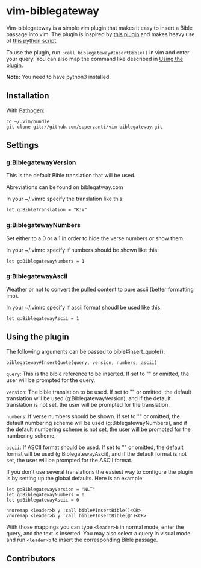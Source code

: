 vim-biblegateway
================

Vim-biblegateway is a simple vim plugin that makes it easy to insert a Bible passage
into vim. The plugin is inspired by [this plugin][1] and makes heavy use of
[this python script][2].

To use the plugin, run `:call biblegateway#InsertBible()` in vim and enter your query.
You can also map the command like described in [Using the plugin](#using-the-plugin).

**Note:** You need to have python3 installed.


Installation
------------

With [Pathogen][3]:

    cd ~/.vim/bundle
    git clone git://github.com/superzanti/vim-biblegateway.git


Settings
--------

### g:BiblegatewayVersion

This is the default Bible translation that will be used. 

Abreviations can be found on biblegatway.com

In your ~/.vimrc specify the translation like this:

    let g:BibleTranslation = "KJV"
    
### g:BiblegatewayNumbers

Set either to a 0 or a 1 in order to hide the verse numbers or show them.

In your ~/.vimrc specify if numbers should be shown like this:

    let g:BiblegatewayNumbers = 1
    
### g:BiblegatewayAscii

Weather or not to convert the pulled content to pure ascii (better formatting imo).

In your ~/.vimrc specify if ascii format shoudl be used like this:

    let g:BiblegatewayAscii = 1

Using the plugin
----------------

The following arguments can be passed to bible#insert_quote():

    biblegateway#InsertQuote(query, version, numbers, ascii)

`query`: This is the bible reference to be inserted. If set to "" or omitted, 
the user will be prompted for the query.

`version`: The bible translation to be used. If set to "" or omitted, the
default translation will be used (g:BiblegatewayVersion), and if the default
translation is not set, the user will be prompted for the translation.

`numbers`: If verse numbers should be shown. If set to "" or omitted, the
default numbering scheme will be used (g:BiblegatewayNumbers), and if the default
numbering scheme is not set, the user will be prompted for the numbering scheme.

`ascii`: If ASCII format should be used. If set to "" or omitted, the
default format will be used (g:BiblegatewayAscii), and if the default
format is not set, the user will be prompted for the ASCII format.

If you don't use several translations the easiest way to configure the plugin
is by setting up the global defaults. Here is an example:
```
let g:BiblegatewayVersion = "NLT"
let g:BiblegatewayNumbers = 0
let g:BiblegatewayAscii = 0

nnoremap <leader>b y :call bible#InsertBible()<CR>
vnoremap <leader>b y :call bible#InsertBible(@")<CR>
```

With those mappings you can type `<leader>b` in normal mode, enter the 
query, and the text is inserted. You may also select a query in visual
mode and run `<leader>b` to insert the corresponding Bible passage.

Contributors
------------

[1]: https://github.com/robertrosman/vim-bible 
[2]: https://github.com/covode/bible-fetch
[3]: https://github.com/tpope/vim-pathogen

